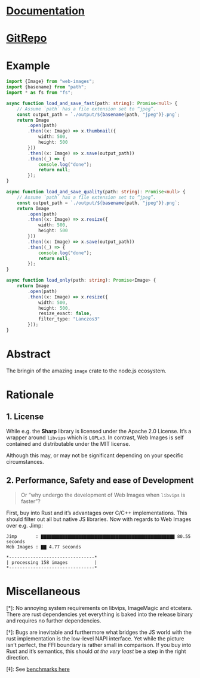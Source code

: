 # [Documentation](https://colbyn.github.io/web-images-js/classes/_index_.image.html)
# [GitRepo](https://github.com/colbyn/web-images-js)

# Example

```typescript
import {Image} from "web-images";
import {basename} from "path";
import * as fs from "fs";

async function load_and_save_fast(path: string): Promise<null> {
    // Assume `path` has a file extension set to “jpeg”.
    const output_path = `./output/${basename(path, "jpeg")}.png`;
    return Image
        .open(path)
        .then((x: Image) => x.thumbnail({
            width: 500,
            height: 500
        }))
        .then((x: Image) => x.save(output_path))
        .then((_) => {
            console.log("done");
            return null;
        });
}

async function load_and_save_quality(path: string): Promise<null> {
    // Assume `path` has a file extension set to “jpeg”.
    const output_path = `./output/${basename(path, "jpeg")}.png`;
    return Image
        .open(path)
        .then((x: Image) => x.resize({
            width: 500,
            height: 500
        }))
        .then((x: Image) => x.save(output_path))
        .then((_) => {
            console.log("done");
            return null;
        });
}

async function load_only(path: string): Promise<Image> {
    return Image
        .open(path)
        .then((x: Image) => x.resize({
            width: 500,
            height: 500,
            resize_exact: false,
            filter_type: "Lanczos3"
        }));
}
```


# Abstract
The bringin of the amazing `image` crate to the node.js ecosystem.

# Rationale

## 1. License
While e.g. the **Sharp** library is licensed under the Apache 2.0 License. It’s a wrapper around `libvips` which is `LGPLv3`. In contrast, Web Images is self contained and distributable under the MIT license.

Although this may, or may not be significant depending on your specific circumstances.


## 2. Performance, Safety and ease of Development
> Or “why undergo the development of Web Images when `libvips` is faster”?

First, buy into Rust and it’s advantages over C/C++ implementations. This should filter out all but native JS libraries.
Now with regards to Web Images over e.g. Jimp:

```
Jimp       : ▇▇▇▇▇▇▇▇▇▇▇▇▇▇▇▇▇▇▇▇▇▇▇▇▇▇▇▇▇▇▇▇▇▇▇▇▇▇▇▇▇▇▇▇▇▇▇▇▇▇ 80.55 seconds
Web Images : ▇▇ 4.77 seconds

*--------------------------------*
| processing 158 images          |
*--------------------------------*
```


# Miscellaneous

[*]: No annoying system requirements on libvips, ImageMagic and etcetera. There are rust dependencies yet everything is baked into the release binary and requires no further dependencies.

[†]: Bugs are inevitable and furthermore what bridges the JS world with the rust implementation is the low-level NAPI interface. Yet while the picture isn’t perfect, the FFI boundary is rather small in comparison. If you buy into Rust and it’s semantics, this should *at the very least* be a step in the right direction.

[‡]: See [benchmarks here](https://github.com/colbyn/web-images-js-bench-2019-10)
